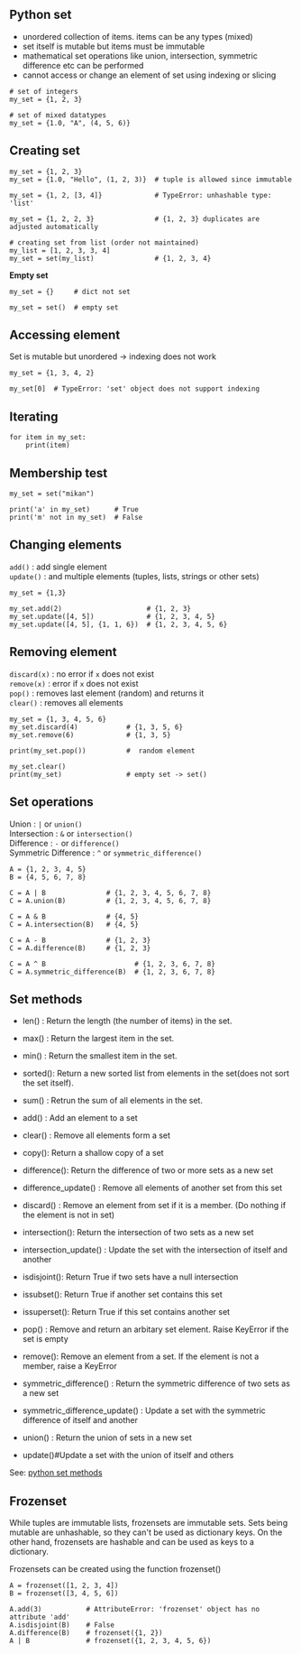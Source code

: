 
## Python set
* unordered collection of items. items can be any types (mixed)
* set itself is mutable but items must be immutable
* mathematical set operations like union, intersection, symmetric difference etc can be performed
* cannot access or change an element of set using indexing or slicing
```
# set of integers
my_set = {1, 2, 3}

# set of mixed datatypes
my_set = {1.0, "A", (4, 5, 6)}
```

## Creating set
```
my_set = {1, 2, 3}
my_set = {1.0, "Hello", (1, 2, 3)}  # tuple is allowed since immutable

my_set = {1, 2, [3, 4]}             # TypeError: unhashable type: 'list'

my_set = {1, 2, 2, 3}               # {1, 2, 3} duplicates are adjusted automatically

# creating set from list (order not maintained)
my_list = [1, 2, 3, 3, 4]
my_set = set(my_list)               # {1, 2, 3, 4}
```

**Empty set**
```
my_set = {}     # dict not set

my_set = set()  # empty set
```

## Accessing element
Set is mutable but unordered -> indexing does not work
```
my_set = {1, 3, 4, 2}

my_set[0]  # TypeError: 'set' object does not support indexing
```

## Iterating
```
for item in my_set:
    print(item)
```

## Membership test
```
my_set = set("mikan")

print('a' in my_set)      # True
print('m' not in my_set)  # False
```

## Changing elements
`add()` : add single element    
`update()` : and multiple elements (tuples, lists, strings or other sets)
```
my_set = {1,3}

my_set.add(2)                     # {1, 2, 3}
my_set.update([4, 5])             # {1, 2, 3, 4, 5}
my_set.update([4, 5], {1, 1, 6})  # {1, 2, 3, 4, 5, 6}

```

## Removing element
`discard(x)` : no error if `x` does not exist    
`remove(x)` : error if `x` does not exist    
`pop()` : removes last element (random) and returns it    
`clear()` : removes all elements
```
my_set = {1, 3, 4, 5, 6}
my_set.discard(4)            # {1, 3, 5, 6}
my_set.remove(6)             # {1, 3, 5}

print(my_set.pop())          #  random element

my_set.clear()
print(my_set)                # empty set -> set()
```

## Set operations
Union : `|` or `union()`    
Intersection : `&` or `intersection()`    
Difference : `-` or `difference()`     
Symmetric Difference : `^` or `symmetric_difference()`
```
A = {1, 2, 3, 4, 5}
B = {4, 5, 6, 7, 8}

C = A | B               # {1, 2, 3, 4, 5, 6, 7, 8}
C = A.union(B)          # {1, 2, 3, 4, 5, 6, 7, 8}

C = A & B               # {4, 5}
C = A.intersection(B)   # {4, 5}

C = A - B               # {1, 2, 3}
C = A.difference(B)     # {1, 2, 3}

C = A ^ B                      # {1, 2, 3, 6, 7, 8}
C = A.symmetric_difference(B)  # {1, 2, 3, 6, 7, 8}
```

## Set methods
* len() : Return the length (the number of items) in the set.
* max() : Return the largest item in the set.
* min() : Return the smallest item in the set.
* sorted(): Return a new sorted list from elements in the set(does not sort the set itself).
* sum() : Retrun the sum of all elements in the set.

* add() : Add an element to a set
* clear() : Remove all elements form a set
* copy(): Return a shallow copy of a set
* difference(): Return the difference of two or more sets as a new set
* difference_update() : Remove all elements of another set from this set
* discard() : Remove an element from set if it is a member. (Do nothing if the element is not in set)
* intersection(): Return the intersection of two sets as a new set
* intersection_update()	: Update the set with the intersection of itself and another
* isdisjoint(): Return True if two sets have a null intersection
* issubset(): Return True if another set contains this set
* issuperset(): Return True if this set contains another set
* pop() : Remove and return an arbitary set element. Raise KeyError if the set is empty
* remove(): Remove an element from a set. If the element is not a member, raise a KeyError
* symmetric_difference()	: Return the symmetric difference of two sets as a new set
* symmetric_difference_update() : Update a set with the symmetric difference of itself and another
* union()	: Return the union of sets in a new set
* update()#Update a set with the union of itself and others

See: [python set methods](https://www.programiz.com/python-programming/methods/set/)

## Frozenset
While tuples are immutable lists, frozensets are immutable sets. Sets being mutable are unhashable, so they can't be used as dictionary keys. On the other hand, frozensets are hashable and can be used as keys to a dictionary.    

Frozensets can be created using the function frozenset()
```
A = frozenset([1, 2, 3, 4])
B = frozenset([3, 4, 5, 6])

A.add(3)           # AttributeError: 'frozenset' object has no attribute 'add'
A.isdisjoint(B)    # False
A.difference(B)    # frozenset({1, 2})
A | B              # frozenset({1, 2, 3, 4, 5, 6})
```
